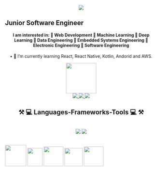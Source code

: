 <h1 align="center">
    <img src="https://readme-typing-svg.herokuapp.com/?font=Righteous&size=35&center=true&vCenter=true&width=500&height=70&duration=4000&lines=Hi+There!+👋;+I'm+Dzenit+Vildic!;" />
</h1> 

## Junior Software Engineer
<h4 align="center">I am interested in: 
🌟 Web Development
🌟 Machine Learning
🌟 Deep Learning
🌟 Data Engineering 
🌟 Embedded Systems Engineering
🌟 Electronic Engineering
🌟 Software Engineering</h4>


<div align="center">

• 🌱 I’m currently learning React, React Native, Kotlin, Andorid and AWS.<br>

 <img src="https://media.giphy.com/media/jdPMeyv9rn0hZHh8n9/giphy.gif" width="100"/>
 </div>

<div align="center"> 
  <a href="mailto:dzenit6@gmail.com">
    <img src="https://img.shields.io/badge/Gmail-333333?style=for-the-badge&logo=gmail&logoColor=red" />
  </a>
  <a href="https://www.linkedin.com/in/dzenit-vildic-8729b9180/?trk=opento_sprofile_topcard" target="_blank">
    <img src="https://img.shields.io/badge/LinkedIn-0077B5?style=for-the-badge&logo=linkedin&logoColor=white" target="_blank" />
  </a>
  <a href="https://www.instagram.com/dzenit_66/" target="_blank">
    <img src="https://img.shields.io/badge/Instagram-E4405F?style=for-the-badge&logo=instagram&logoColor=white" target="_blank" />
  </a>
</div>

<h2 align="center">⚒️ 💻  Languages-Frameworks-Tools 💻 ⚒️</h2>
<br/>

<div align="center">
    <img src="https://skillicons.dev/icons?i=react,bootstrap,html,css,vscode,visualstudio,github,figma,git,gitlab,dotnet,heroku,powershell,sublime,tensorflow" />
    <img src="https://skillicons.dev/icons?i=nodejs,python,javascript,jquery,php,laravel,fastapi,typescript,firebase,arduino,cs,c,cpp,java,mysql,flask,anaconda,mysql,matlab,unity"/>
  
</div>
<br><br>
<div align="left">
<img src="https://github.com/user-attachments/assets/f29a2b13-cfc7-4e15-a0b6-1180dc7ba9ca" width="70" height="70"  &nbsp; &nbsp; >
<img src="https://github.com/user-attachments/assets/2f671e98-5ab2-48f6-afbf-652af748ed8e" width="50" height="60" &nbsp; &nbsp;/>
<img src="https://github.com/user-attachments/assets/a418352e-ea2f-419d-8afa-2cc61f5ef860" width="65" height="65" &nbsp; &nbsp;/>
<img src="https://github.com/user-attachments/assets/66722dce-d25a-43bc-86d5-1f315cba6b8a" width="60" height="60"  &nbsp; &nbsp/>
<img src="https://github.com/user-attachments/assets/906cc158-0e38-420f-b0b4-64fc227677e7" width="65" height="65" &nbsp; &nbsp/>

</div>

<!--
**Dzenit110/Dzenit110** is a ✨ _special_ ✨ repository because its `README.md` (this file) appears on your GitHub profile.

Here are some ideas to get you started:

- 🔭 I’m currently working on ...
- 🌱 I’m currently learning ...
- 👯 I’m looking to collaborate on ...
- 🤔 I’m looking for help with ...
- 💬 Ask me about ...
- 📫 How to reach me: ...
- 😄 Pronouns: ...
- ⚡ Fun fact: ...
-->
